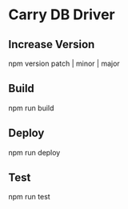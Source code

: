 # Carry DB Driver

## Increase Version

npm version patch | minor | major

## Build

npm run build

## Deploy

npm run deploy

## Test

npm run test
